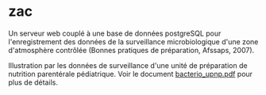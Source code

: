 zac
===

Un serveur web couplé à une base de données postgreSQL pour l'enregistrement des données de la surveillance microbiologique d'une zone d'atmosphère contrôlée (Bonnes pratiques de préparation, Afssaps, 2007).

Illustration par les données de surveillance d'une unité de préparation de nutrition parentérale pédiatrique. Voir le document [bacterio_upnp.pdf](bacterio_upnp.pdf) pour plus de détails. 
